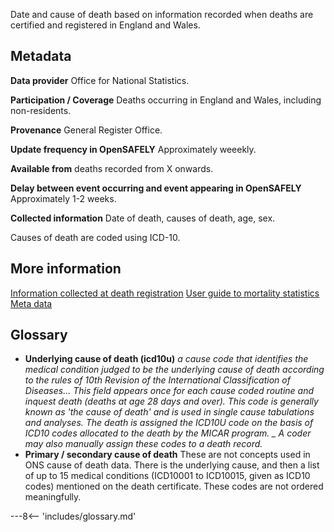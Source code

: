 Date and cause of death based on information recorded when deaths are certified and registered in England and Wales. 

## Metadata 

**Data provider** Office for National Statistics.

**Participation / Coverage** Deaths occurring in England and Wales, including non-residents. 

**Provenance** General Register Office.

**Update frequency in OpenSAFELY** Approximately weeekly.

**Available from** deaths recorded from X onwards.

**Delay between event occurring and event appearing in OpenSAFELY** Approximately 1-2 weeks.

**Collected information** Date of death, causes of death, age, sex.

Causes of death are coded using ICD-10.

## More information

[Information collected at death registration](https://www.ons.gov.uk/peoplepopulationandcommunity/birthsdeathsandmarriages/deaths/methodologies/userguidetomortalitystatisticsjuly2017#information-collected-at-death-registration)
[User guide to mortality statistics](https://www.ons.gov.uk/peoplepopulationandcommunity/birthsdeathsandmarriages/deaths/methodologies/userguidetomortalitystatisticsjuly2017)
[Meta data](https://www.ons.gov.uk/aboutus/transparencyandgovernance/freedomofinformationfoi/howdeathregistrationsarerecordedandstoredbyons)

## Glossary
* **Underlying cause of death (icd10u)** _a cause code that identifies the medical condition judged to be the underlying cause of death according to the rules of 10th Revision of the International Classification of Diseases..._
_This field appears once for each cause coded routine and inquest death (deaths at age 28 days and over)._
_This code is generally known as 'the cause of death' and is used in single cause tabulations and analyses._
_The death is assigned the ICD10U code on the basis of ICD10 codes allocated to the death by the MICAR program. _
A coder may also manually assign these codes to a death record._
* **Primary / secondary cause of death** These are not concepts used in ONS cause of death data. 
There is the underlying cause, and then a list of up to 15 medical conditions (ICD10001 to ICD10015, given as ICD10 codes) mentioned on the death certificate. 
These codes are not ordered meaningfully. 


---8<-- 'includes/glossary.md'
